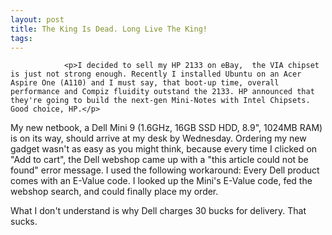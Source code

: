 ```yaml
---
layout: post
title: The King Is Dead. Long Live The King!
tags:
---
```



                <p>I decided to sell my HP 2133 on eBay,  the VIA chipset is just not strong enough. Recently I installed Ubuntu on an Acer Aspire One (A110) and I must say, that boot-up time, overall performance and Compiz fluidity outstand the 2133. HP announced that they're going to build the next-gen Mini-Notes with Intel Chipsets. Good choice, HP.</p>
<p>My new netbook, a Dell Mini 9 (1.6GHz, 16GB SSD HDD, 8.9&quot;, 1024MB RAM) is on its way, should arrive at my desk by Wednesday. Ordering my new gadget wasn't as easy as you might think, because every time I clicked on &quot;Add to cart&quot;, the Dell webshop came up with a &quot;this article could not be found&quot; error message. I used the following workaround: Every Dell product comes with an E-Value code. I looked up the Mini's E-Value code, fed the webshop search, and could finally place my order.</p>
<p>What I don't understand is why Dell charges 30 bucks for delivery. That sucks.</p>
